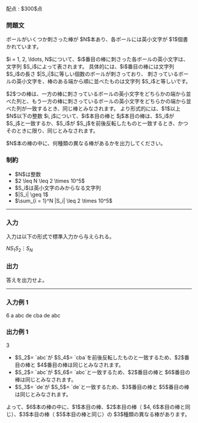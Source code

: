 
<div>

<span>

<span>

<p>
配点 : $300$点
</p>

<div>

<section>

### **問題文**

<p>
ボールがいくつか刺さった棒が $N$本あり、各ボールには英小文字が $1$個書かれています。
</p>

<p>
$i = 1, 2, \ldots, N$について、$i$番目の棒に刺さった各ボールの英小文字は、文字列 $S_i$によって表されます。
具体的には、$i$番目の棒には文字列 $S_i$の長さ $|S_i|$に等しい個数のボールが刺さっており、
刺さっているボールの英小文字を、棒のある端から順に並べたものは文字列 $S_i$と等しいです。
</p>

<p>
$2$つの棒は、一方の棒に刺さっているボールの英小文字をどちらかの端から並べた列と、もう一方の棒に刺さっているボールの英小文字をどちらかの端から並べた列が一致するとき、同じ棒とみなされます。
より形式的には、$1$以上 $N$以下の整数 $i, j$について、$i$本目の棒と $j$本目の棒は、$S_i$が $S_j$と一致するか、$S_i$が $S_j$を前後反転したものと一致するとき、かつそのときに限り、同じとみなされます。
</p>

<p>
$N$本の棒の中に、何種類の異なる棒があるかを出力してください。
</p>

</section>

</div>

<div>

<section>

### **制約**

<ul>

<li>
$N$は整数
</li>

<li>
$2 \leq N \leq 2 \times 10^5$
</li>

<li>
$S_i$は英小文字のみからなる文字列
</li>

<li>
$|S_i| \geq 1$
</li>

<li>
$\sum_{i = 1}^N |S_i| \leq 2 \times 10^5$
</li>

</ul>

</section>

</div>

---

<div>

<div>

<section>

### **入力**

<p>
入力は以下の形式で標準入力から与えられる。
</p>

<div>

$N$$S_1$$S_2$$\vdots$$S_N$
</div>

</section>

</div>

<div>

<section>

### **出力**

<p>
答えを出力せよ。
</p>

</section>

</div>

</div>

---

<div>

<section>

### **入力例 1**

<div>

6
a
abc
de
cba
de
abc

</div>

</section>

</div>

<div>

<section>

### **出力例 1**

<div>

3

</div>

<ul>

<li>
$S_2$= `abc`が $S_4$= `cba`を前後反転したものと一致するため、$2$番目の棒と $4$番目の棒は同じとみなされます。
</li>

<li>
$S_2$= `abc`が $S_6$= `abc`と一致するため、$2$番目の棒と $6$番目の棒は同じとみなされます。
</li>

<li>
$S_3$= `de`が $S_5$= `de`と一致するため、$3$番目の棒と $5$番目の棒は同じとみなされます。
</li>

</ul>

<p>
よって、$6$本の棒の中に、$1$本目の棒、$2$本目の棒（ $4, 6$本目の棒と同じ）、$3$本目の棒（ $5$本目の棒と同じ）の $3$種類の異なる棒があります。
</p>

</section>

</div>

</span>

</span>

</div>
